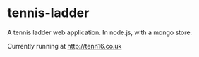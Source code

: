 tennis-ladder
=============

A tennis ladder web application. In node.js, with a mongo store.

Currently running at http://tenn16.co.uk
